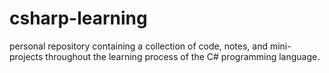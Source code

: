 # csharp-learning
personal repository containing a collection of code, notes, and mini-projects throughout the learning process of the C# programming language.
